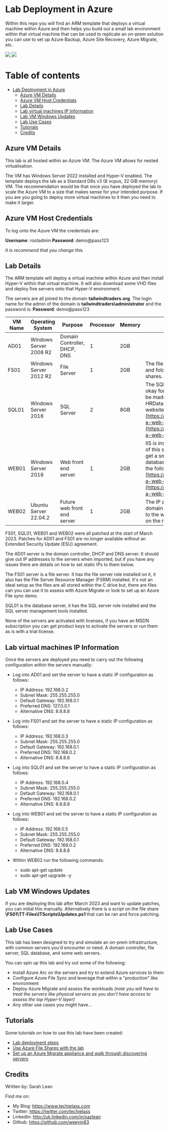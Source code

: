 # Lab Deployment in Azure

Within this repo you will find an ARM template that deploys a virtual machine within Azure and then helps you build out a small lab environment within that virtual machine that can be used to replicate an on-prem solution you can use to set up Azure Backup, Azure Site Recovery, Azure Migrate, etc. 

<a href="https://portal.azure.com/#create/Microsoft.Template/uri/https%3A%2F%2Fraw.githubusercontent.com%2Fgunarslodzins%2FLab-Deployment-in-Azure%2Fmain%2FVMdeploy.json" target="_blank">
    <img src="http://azuredeploy.net/deploybutton.png"/>
</a>

<a href="http://armviz.io/#/?load=https%3A%2F%2Fraw.githubusercontent.com%2Fgunarslodzins%2FLab-Deployment-in-Azure%2Fmain%2FVMdeploy.json" target="_blank">
    <img src="http://armviz.io/visualizebutton.png"/>
</a>

# Table of contents

- [Lab Deployment in Azure](#lab-deployment-in-azure)
  - [Azure VM Details](#azure-vm-details)
  - [Azure VM Host Credentials](#azure-vm-host-credentials)
  - [Lab Details](#lab-details)
  - [Lab virtual machines IP Information](#lab-virtual-machines-ip-information)
  - [Lab VM Windows Updates](#lab-vm-windows-updates)
  - [Lab Use Cases](#lab-use-cases)
  - [Tutorials](#tutorials)
  - [Credits](#credits)

## Azure VM Details
This lab is all hosted within an Azure VM.  The Azure VM allows for nested virtualisation. 

The VM has Windows Server 2022 installed and Hyper-V enabled. The template deploys the lab as a Standard D8s v3 (8 vcpus, 32 GiB memory) VM.  The recommendation would be that once you have deployed the lab to scale the Azure VM to a size that makes sense for your intended purpose.  If you are you going to deploy more virtual machines to it then you need to make it larger. 

## Azure VM Host Credentials

To log onto the Azure VM the credentials are: 

**Username**: rootadmin
**Password**: demo@pass123

_It is recommend that you change this._

## Lab Details

The ARM template will deploy a virtual machine within Azure and then install Hyper-V within that virtual machine.  It will also download some VHD files and deploy five servers onto that Hyper-V environment. 

The servers are all joined to the domain **tailwindtraders.org**. The login name for the admin of the domain is **tailwindtraders\administrator** and the password is: **Password**: demo@pass123

|  VM Name  | Operating System   | Purpose   |  Processor | Memory | Comments |
|---|---|---|---|---|---|
|  AD01 |  Windows Server 2008 R2 | Domain Controller, DHCP, DNS   |  1 | 2GB | |
|  FS01 | Windows Server 2012 R2   | File Server   |   1 | 2GB | The file share is on the C drive, there are some sample files and folders. You can use this to lab out some Azure File shares. |
| SQL01  | Windows Server 2016   | SQL Server  |  2 | 8GB | The SQL installation is on the C drive, not best practice, but okay for a lab and maybe identifying improvements that can be made.  The SQL Server hosts a database called HRDatabase, this is part of the work from the following website: [https://www.mssqltips.com/sqlservertip/7461/developing-a-web-application-with-aspnet-and-sql-server/](https://www.mssqltips.com/sqlservertip/7461/developing-a-web-application-with-aspnet-and-sql-server/)  |
| WEB01  | Windows Server 2016   | Web front end server  |   1 | 2GB | IIS is installed on this server.  If you browse to the IP address of this server from any other server on the network you will get a small HR database website.  The website queries the database installed on SQL01. This is part of the work from the following website: [https://www.mssqltips.com/sqlservertip/7461/developing-a-web-application-with-aspnet-and-sql-server/](https://www.mssqltips.com/sqlservertip/7461/developing-a-web-application-with-aspnet-and-sql-server/) |
| WEB02  | Ubuntu Server 22.04.2   | Future web front end server |   1 | 2GB | The IP address on this server should be statically set. This is domain joined and has Apache2 installed.  You can browse to the website http://192.168.0.24 from another computer on the network and view the default Apache2 page. |

FS01, SQL01, WEB01 and WEB02 were all patched at the start of March 2023.  Patches for AD01 and FS01 are no longer available without an Extended Security Update (ESU) agreement. 

The AD01 server is the domain controller, DHCP and DNS server.  It should give out IP addresses to the servers when imported, but if you have any issues there are details on how to set static IPs to them below. 

The FS01 server is a file server.  It has the file server role installed on it, it also has the FIle Server Resource Manager (FSRM) installed.  It's not an ideal setup as the files are all stored within the C drive but, there are files can you can use it to assess with Azure Migrate or look to set up an Azure File sync demo. 

SQL01 is the database server, it has the SQL server role installed and the SQL server management tools installed. 

None of the servers are activated with licenses, if you have an MSDN subscription you can get product keys to activate the servers or run them as is with a trial license. 
 
## Lab virtual machines IP Information

Once the servers are deployed you need to carry out the following configuration within the servers manually: 

- Log into AD01 and set the server to have a static IP configuration as follows: 
    - IP Address: 192.168.0.2
    - Subnet Mask: 255.255.255.0
    - Default Gateway: 192.168.0.1
    - Preferred DNS: 127.0.0.1
    - Alternative DNS: 8.8.8.8

- Log into FS01 and set the server to have a static IP configuration as follows:
    - IP Address: 192.168.0.3
    - Subnet Mask: 255.255.255.0
    - Default Gateway: 192.168.0.1
    - Preferred DNS: 192.168.0.2
    - Alternative DNS: 8.8.8.8

- Log into SQL01 and set the server to have a static IP configuration as follows:
    - IP Address: 192.168.0.4
    - Subnet Mask: 255.255.255.0
    - Default Gateway: 192.168.0.1
    - Preferred DNS: 192.168.0.2
    - Alternative DNS: 8.8.8.8
    
- Log into WEB01 and set the server to have a static IP configuration as follows:
    - IP Address: 192.168.0.5
    - Subnet Mask: 255.255.255.0
    - Default Gateway: 192.168.0.1
    - Preferred DNS: 192.168.0.2
    - Alternative DNS: 8.8.8.8
    
- Within WEB02 run the following commands:
    - sudo apt-get update
    - sudo apt-get upgrade -y


## Lab VM Windows Updates

If you are deploying this lab after March 2023 and want to update patches, you can initial this manually.  Alternatively there is a script on the file share **\\FS01\TT-Files\ITScripts\Updates.ps1** that can be ran and force patching.

## Lab Use Cases
This lab has been designed to try and simulate an on-prem infrastructure, with common servers you'd encounter or need.  A domain controller, file server, SQL database, and some web servers. 

You can spin up this lab and try out some of the following:
* Install Azure Arc on the servers and try to extend Azure services to them
* Configure Azure File Sync and leverage that within a "production" like environment
* Deploy Azure Migrate and assess the workloads _(note you will have to treat the servers like physical servers as you don't have access to assess the top Hyper-V layer)_
* Any other use cases you might have... 

## Tutorials

Some tutorials on how to use this lab have been created: 

* [Lab deployment steps](Tutorials/lab-deployment.md)
* [Use Azure File Shares with the lab](Tutorials/file-server.md)
* [Set up an Azure Migrate appliance and walk through discovering servers](Tutorials/azure-migrate.md)


## Credits
Written by: Sarah Lean

Find me on:

* My Blog: https://www.techielass.com
* Twitter: https://twitter.com/techielass
* LinkedIn: http://uk.linkedin.com/in/sazlean
* Github: https://github.com/weeyin83

